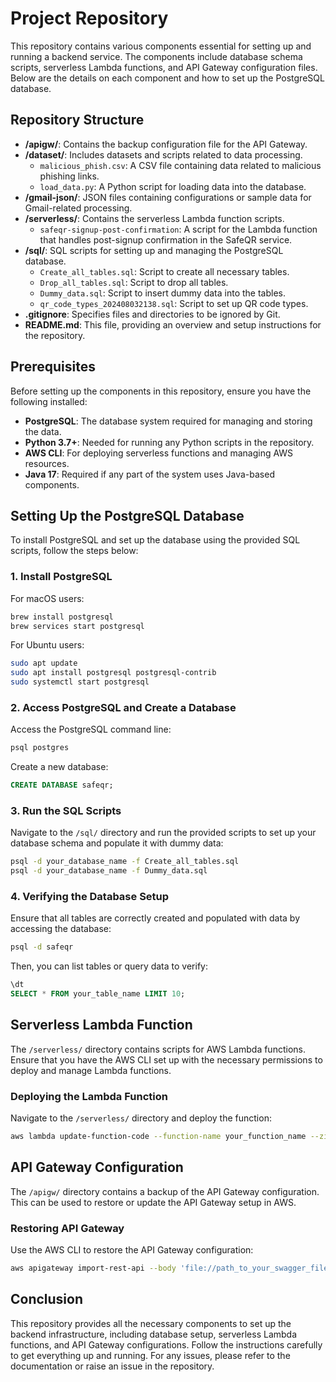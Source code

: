 # Project Repository

This repository contains various components essential for setting up and running a backend service. The components include database schema scripts, serverless Lambda functions, and API Gateway configuration files. Below are the details on each component and how to set up the PostgreSQL database.

## Repository Structure

- **/apigw/**: Contains the backup configuration file for the API Gateway.
- **/dataset/**: Includes datasets and scripts related to data processing.
  - `malicious_phish.csv`: A CSV file containing data related to malicious phishing links.
  - `load_data.py`: A Python script for loading data into the database.
- **/gmail-json/**: JSON files containing configurations or sample data for Gmail-related processing.
- **/serverless/**: Contains the serverless Lambda function scripts.
  - `safeqr-signup-post-confirmation`: A script for the Lambda function that handles post-signup confirmation in the SafeQR service.
- **/sql/**: SQL scripts for setting up and managing the PostgreSQL database.
  - `Create_all_tables.sql`: Script to create all necessary tables.
  - `Drop_all_tables.sql`: Script to drop all tables.
  - `Dummy_data.sql`: Script to insert dummy data into the tables.
  - `qr_code_types_202408032138.sql`: Script to set up QR code types.
- **.gitignore**: Specifies files and directories to be ignored by Git.
- **README.md**: This file, providing an overview and setup instructions for the repository.

## Prerequisites

Before setting up the components in this repository, ensure you have the following installed:

- **PostgreSQL**: The database system required for managing and storing the data.
- **Python 3.7+**: Needed for running any Python scripts in the repository.
- **AWS CLI**: For deploying serverless functions and managing AWS resources.
- **Java 17**: Required if any part of the system uses Java-based components.

## Setting Up the PostgreSQL Database

To install PostgreSQL and set up the database using the provided SQL scripts, follow the steps below:

### 1. Install PostgreSQL

For macOS users:

```bash
brew install postgresql
brew services start postgresql
```

For Ubuntu users:

```bash
sudo apt update
sudo apt install postgresql postgresql-contrib
sudo systemctl start postgresql
```

### 2. Access PostgreSQL and Create a Database

Access the PostgreSQL command line:

```bash
psql postgres
```

Create a new database:

```sql
CREATE DATABASE safeqr;
```

### 3. Run the SQL Scripts

Navigate to the `/sql/` directory and run the provided scripts to set up your database schema and populate it with dummy data:

```bash
psql -d your_database_name -f Create_all_tables.sql
psql -d your_database_name -f Dummy_data.sql
```

### 4. Verifying the Database Setup

Ensure that all tables are correctly created and populated with data by accessing the database:

```bash
psql -d safeqr
```

Then, you can list tables or query data to verify:

```sql
\dt
SELECT * FROM your_table_name LIMIT 10;
```

## Serverless Lambda Function

The `/serverless/` directory contains scripts for AWS Lambda functions. Ensure that you have the AWS CLI set up with the necessary permissions to deploy and manage Lambda functions.

### Deploying the Lambda Function

Navigate to the `/serverless/` directory and deploy the function:

```bash
aws lambda update-function-code --function-name your_function_name --zip-file fileb://path_to_your_zip_file.zip
```

## API Gateway Configuration

The `/apigw/` directory contains a backup of the API Gateway configuration. This can be used to restore or update the API Gateway setup in AWS.

### Restoring API Gateway

Use the AWS CLI to restore the API Gateway configuration:

```bash
aws apigateway import-rest-api --body 'file://path_to_your_swagger_file.json'
```

## Conclusion

This repository provides all the necessary components to set up the backend infrastructure, including database setup, serverless Lambda functions, and API Gateway configurations. Follow the instructions carefully to get everything up and running. For any issues, please refer to the documentation or raise an issue in the repository.
